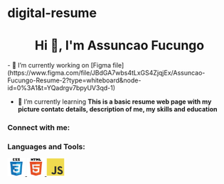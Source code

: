 # digital-resume
<h1 align="center">Hi 👋, I'm Assuncao Fucungo</h1>
- 🔭 I’m currently working on [Figma file](https://www.figma.com/file/JBdGA7wbs4tLxGS4ZjqjEx/Assuncao-Fucungo-Resume-2?type=whiteboard&node-id=0%3A1&t=YQadrgv7bpyUV3qd-1)

- 🌱 I’m currently learning **This is a basic resume web page with my picture contatc details, description of me, my skills and education**

<h3 align="left">Connect with me:</h3>
<p align="left">
</p>

<h3 align="left">Languages and Tools:</h3>
<p align="left"> <a href="https://www.w3schools.com/css/" target="_blank" rel="noreferrer"> <img src="https://raw.githubusercontent.com/devicons/devicon/master/icons/css3/css3-original-wordmark.svg" alt="css3" width="40" height="40"/> </a> <a href="https://www.w3.org/html/" target="_blank" rel="noreferrer"> <img src="https://raw.githubusercontent.com/devicons/devicon/master/icons/html5/html5-original-wordmark.svg" alt="html5" width="40" height="40"/> </a> <a href="https://developer.mozilla.org/en-US/docs/Web/JavaScript" target="_blank" rel="noreferrer"> <img src="https://raw.githubusercontent.com/devicons/devicon/master/icons/javascript/javascript-original.svg" alt="javascript" width="40" height="40"/> </a> </p>

